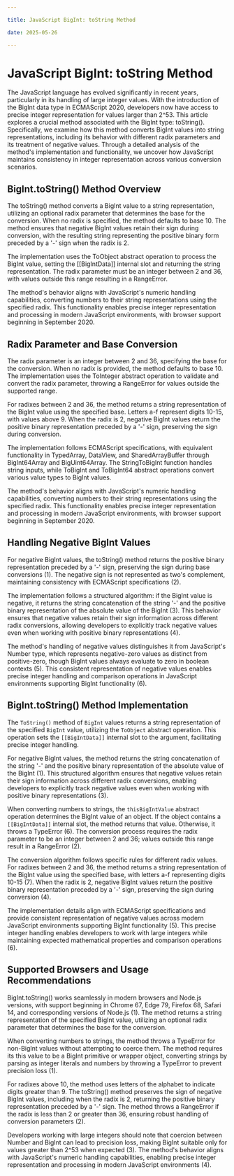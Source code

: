 ```yaml
---

title: JavaScript BigInt: toString Method

date: 2025-05-26

---
```



# JavaScript BigInt: toString Method

The JavaScript language has evolved significantly in recent years, particularly in its handling of large integer values. With the introduction of the BigInt data type in ECMAScript 2020, developers now have access to precise integer representation for values larger than 2^53. This article explores a crucial method associated with the BigInt type: toString(). Specifically, we examine how this method converts BigInt values into string representations, including its behavior with different radix parameters and its treatment of negative values. Through a detailed analysis of the method's implementation and functionality, we uncover how JavaScript maintains consistency in integer representation across various conversion scenarios.


## BigInt.toString() Method Overview

The toString() method converts a BigInt value to a string representation, utilizing an optional radix parameter that determines the base for the conversion. When no radix is specified, the method defaults to base 10. The method ensures that negative BigInt values retain their sign during conversion, with the resulting string representing the positive binary form preceded by a '-' sign when the radix is 2.

The implementation uses the ToObject abstract operation to process the BigInt value, setting the [[BigIntData]] internal slot and returning the string representation. The radix parameter must be an integer between 2 and 36, with values outside this range resulting in a RangeError.

The method's behavior aligns with JavaScript's numeric handling capabilities, converting numbers to their string representations using the specified radix. This functionality enables precise integer representation and processing in modern JavaScript environments, with browser support beginning in September 2020.


## Radix Parameter and Base Conversion

The radix parameter is an integer between 2 and 36, specifying the base for the conversion. When no radix is provided, the method defaults to base 10. The implementation uses the ToInteger abstract operation to validate and convert the radix parameter, throwing a RangeError for values outside the supported range.

For radixes between 2 and 36, the method returns a string representation of the BigInt value using the specified base. Letters a-f represent digits 10-15, with values above 9. When the radix is 2, negative BigInt values return the positive binary representation preceded by a '-' sign, preserving the sign during conversion.

The implementation follows ECMAScript specifications, with equivalent functionality in TypedArray, DataView, and SharedArrayBuffer through BigInt64Array and BigUint64Array. The StringToBigInt function handles string inputs, while ToBigInt and ToBigInt64 abstract operations convert various value types to BigInt values.

The method's behavior aligns with JavaScript's numeric handling capabilities, converting numbers to their string representations using the specified radix. This functionality enables precise integer representation and processing in modern JavaScript environments, with browser support beginning in September 2020.


## Handling Negative BigInt Values

For negative BigInt values, the toString() method returns the positive binary representation preceded by a '-' sign, preserving the sign during base conversions (1). The negative sign is not represented as two's complement, maintaining consistency with ECMAScript specifications (2).

The implementation follows a structured algorithm: if the BigInt value is negative, it returns the string concatenation of the string '-' and the positive binary representation of the absolute value of the BigInt (3). This behavior ensures that negative values retain their sign information across different radix conversions, allowing developers to explicitly track negative values even when working with positive binary representations (4).

The method's handling of negative values distinguishes it from JavaScript's Number type, which represents negative-zero values as distinct from positive-zero, though BigInt values always evaluate to zero in boolean contexts (5). This consistent representation of negative values enables precise integer handling and comparison operations in JavaScript environments supporting BigInt functionality (6).


## BigInt.toString() Method Implementation

The `ToString()` method of `BigInt` values returns a string representation of the specified `BigInt` value, utilizing the `ToObject` abstract operation. This operation sets the `[[BigIntData]]` internal slot to the argument, facilitating precise integer handling.

For negative BigInt values, the method returns the string concatenation of the string '-' and the positive binary representation of the absolute value of the BigInt (1). This structured algorithm ensures that negative values retain their sign information across different radix conversions, enabling developers to explicitly track negative values even when working with positive binary representations (3).

When converting numbers to strings, the `thisBigIntValue` abstract operation determines the BigInt value of an object. If the object contains a `[[BigIntData]]` internal slot, the method returns that value. Otherwise, it throws a TypeError (6). The conversion process requires the radix parameter to be an integer between 2 and 36; values outside this range result in a RangeError (2).

The conversion algorithm follows specific rules for different radix values. For radixes between 2 and 36, the method returns a string representation of the BigInt value using the specified base, with letters a-f representing digits 10-15 (7). When the radix is 2, negative BigInt values return the positive binary representation preceded by a '-' sign, preserving the sign during conversion (4).

The implementation details align with ECMAScript specifications and provide consistent representation of negative values across modern JavaScript environments supporting BigInt functionality (5). This precise integer handling enables developers to work with large integers while maintaining expected mathematical properties and comparison operations (6).


## Supported Browsers and Usage Recommendations

BigInt.toString() works seamlessly in modern browsers and Node.js versions, with support beginning in Chrome 67, Edge 79, Firefox 68, Safari 14, and corresponding versions of Node.js (1). The method returns a string representation of the specified BigInt value, utilizing an optional radix parameter that determines the base for the conversion.

When converting numbers to strings, the method throws a TypeError for non-BigInt values without attempting to coerce them. The method requires its this value to be a BigInt primitive or wrapper object, converting strings by parsing as integer literals and numbers by throwing a TypeError to prevent precision loss (1).

For radixes above 10, the method uses letters of the alphabet to indicate digits greater than 9. The toString() method preserves the sign of negative BigInt values, including when the radix is 2, returning the positive binary representation preceded by a '-' sign. The method throws a RangeError if the radix is less than 2 or greater than 36, ensuring robust handling of conversion parameters (2).

Developers working with large integers should note that coercion between Number and BigInt can lead to precision loss, making BigInt suitable only for values greater than 2^53 when expected (3). The method's behavior aligns with JavaScript's numeric handling capabilities, enabling precise integer representation and processing in modern JavaScript environments (4).

